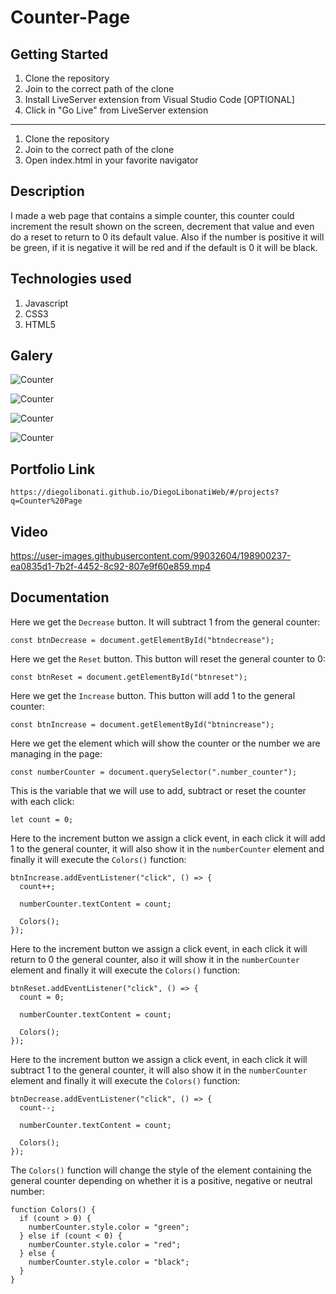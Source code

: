 # Counter-Page

## Getting Started

1. Clone the repository
2. Join to the correct path of the clone
3. Install LiveServer extension from Visual Studio Code [OPTIONAL]
4. Click in "Go Live" from LiveServer extension

---

1. Clone the repository
2. Join to the correct path of the clone
3. Open index.html in your favorite navigator

## Description

I made a web page that contains a simple counter, this counter could increment the result shown on the screen, decrement that value and even do a reset to return to 0 its default value. Also if the number is positive it will be green, if it is negative it will be red and if the default is 0 it will be black.

## Technologies used

1. Javascript
2. CSS3
3. HTML5

## Galery

![Counter](https://raw.githubusercontent.com/DiegoLibonati/DiegoLibonatiWeb/main/data/projects/Javascript/Imagenes/counter-0.jpg)

![Counter](https://raw.githubusercontent.com/DiegoLibonati/DiegoLibonatiWeb/main/data/projects/Javascript/Imagenes/counter-1.jpg)

![Counter](https://raw.githubusercontent.com/DiegoLibonati/DiegoLibonatiWeb/main/data/projects/Javascript/Imagenes/counter-2.jpg)

![Counter](https://raw.githubusercontent.com/DiegoLibonati/DiegoLibonatiWeb/main/data/projects/Javascript/Imagenes/counter-3.jpg)

## Portfolio Link

`https://diegolibonati.github.io/DiegoLibonatiWeb/#/projects?q=Counter%20Page`

## Video

https://user-images.githubusercontent.com/99032604/198900237-ea0835d1-7b2f-4452-8c92-807e9f60e859.mp4

## Documentation

Here we get the `Decrease` button. It will subtract 1 from the general counter:

```
const btnDecrease = document.getElementById("btndecrease");
```

Here we get the `Reset` button. This button will reset the general counter to 0:

```
const btnReset = document.getElementById("btnreset");
```

Here we get the `Increase` button. This button will add 1 to the general counter:

```
const btnIncrease = document.getElementById("btnincrease");
```

Here we get the element which will show the counter or the number we are managing in the page:

```
const numberCounter = document.querySelector(".number_counter");
```

This is the variable that we will use to add, subtract or reset the counter with each click:

```
let count = 0;
```

Here to the increment button we assign a click event, in each click it will add 1 to the general counter, it will also show it in the `numberCounter` element and finally it will execute the `Colors()` function:

```
btnIncrease.addEventListener("click", () => {
  count++;

  numberCounter.textContent = count;

  Colors();
});
```

Here to the increment button we assign a click event, in each click it will return to 0 the general counter, also it will show it in the `numberCounter` element and finally it will execute the `Colors()` function:

```
btnReset.addEventListener("click", () => {
  count = 0;

  numberCounter.textContent = count;

  Colors();
});

```

Here to the increment button we assign a click event, in each click it will subtract 1 to the general counter, it will also show it in the `numberCounter` element and finally it will execute the `Colors()` function:

```
btnDecrease.addEventListener("click", () => {
  count--;

  numberCounter.textContent = count;

  Colors();
});

```

The `Colors()` function will change the style of the element containing the general counter depending on whether it is a positive, negative or neutral number:

```
function Colors() {
  if (count > 0) {
    numberCounter.style.color = "green";
  } else if (count < 0) {
    numberCounter.style.color = "red";
  } else {
    numberCounter.style.color = "black";
  }
}
```
